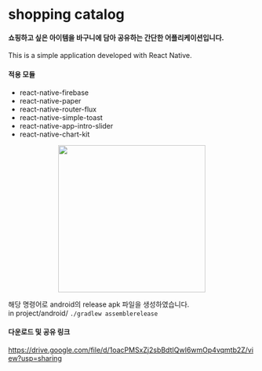 # shopping catalog
#### 쇼핑하고 싶은 아이템을 바구니에 담아 공유하는 간단한 어플리케이션입니다.
This is a simple application developed with React Native.


#### 적용 모듈
  - react-native-firebase
  - react-native-paper
  - react-native-router-flux
  - react-native-simple-toast
  - react-native-app-intro-slider
  - react-native-chart-kit
<p align="center">
  <img src="https://modernhart.github.io/images/simpleshop_intro1.jpg" width="300">
</p>
    
  해당 명령어로 android의 release apk 파일을 생성하였습니다.<br />
in project/android/ `./gradlew assemblerelease`

#### 다운로드 및 공유 링크
https://drive.google.com/file/d/1oacPMSxZj2sbBdtIQwI6wmOp4vqmtb2Z/view?usp=sharing
